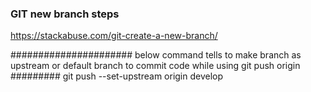 ### GIT new branch steps
https://stackabuse.com/git-create-a-new-branch/

###################### below command tells to make branch as upstream or default branch to commit code while using git push origin #########
 git push --set-upstream origin develop


